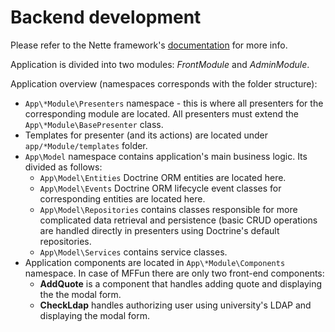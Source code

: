# Backend development

Please refer to the Nette framework's [documentation](http://doc.nette.org/cs/2.3/) for more info.

Application is divided into two modules: *FrontModule* and *AdminModule*.

Application overview (namespaces corresponds with the folder structure):

- `App\*Module\Presenters` namespace - this is where all presenters for the corresponding module are located. All presenters must extend the `App\*Module\BasePresenter` class.
- Templates for presenter (and its actions) are located under `app/*Module/templates` folder.
- `App\Model` namespace contains application's main business logic. Its divided as follows:
  - `App\Model\Entities` Doctrine ORM entities are located here.
  - `App\Model\Events` Doctrine ORM lifecycle event classes for corresponding entities are located here.
  - `App\Model\Repositories` contains classes responsible for more complicated data retrieval and persistence (basic CRUD operations are handled directly in presenters using Doctrine's default repositories.
  - `App\Model\Services` contains service classes.
- Application components are located in `App\*Module\Components` namespace. In case of MFFun there are only two front-end components:
  - **AddQuote** is a component that handles adding quote and displaying the the modal form.
  - **CheckLdap** handles authorizing user using university's LDAP and displaying the modal form.


